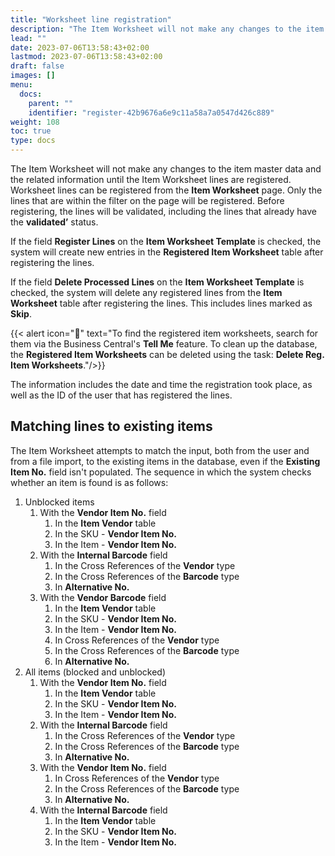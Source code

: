 ```yaml
---
title: "Worksheet line registration"
description: "The Item Worksheet will not make any changes to the item master data and the related information until the Item Worksheet lines are registered."
lead: ""
date: 2023-07-06T13:58:43+02:00
lastmod: 2023-07-06T13:58:43+02:00
draft: false
images: []
menu:
  docs:
    parent: ""
    identifier: "register-42b9676a6e9c11a58a7a0547d426c889"
weight: 108
toc: true
type: docs
---
```


The Item Worksheet will not make any changes to the item master data and the related information until the Item Worksheet lines are registered. Worksheet lines can be registered from the **Item Worksheet** page. Only the lines that are within the filter on the page will be registered. Before registering, the lines will be validated, including the lines that already have the **validated’** status. 

If the field **Register Lines** on the **Item Worksheet Template** is checked, the system will create new entries in the **Registered Item Worksheet** table after registering the lines. 

If the field **Delete Processed Lines** on the **Item Worksheet Template** is checked, the system will delete any registered lines from the **Item Worksheet** table after registering the lines. This includes lines marked as **Skip**. 

{{< alert icon="📝" text="To find the registered item worksheets, search for them via the Business Central's <b>Tell Me</b> feature. To clean up the database, the <b>Registered Item Worksheets</b> can be deleted using the task: <b>Delete Reg. Item Worksheets</b>."/>}}

The information includes the date and time the registration took place, as well as the ID of the user that has registered the lines.

## Matching lines to existing items

The Item Worksheet attempts to match the input, both from the user and from a file import, to the existing items in the database, even if the **Existing Item No.** field isn't populated. The sequence in which the system checks whether an item is found is as follows:

1. Unblocked items
   1. With the **Vendor Item No.** field
      1. In the **Item Vendor** table
      2. In the SKU - **Vendor Item No.**
      3. In the Item - **Vendor Item No.**
   2. With the **Internal Barcode** field
      1. In the Cross References of the **Vendor** type
      2. In the Cross References of the **Barcode** type
      3. In **Alternative No.**
   3. With the **Vendor Barcode** field
      1. In the **Item Vendor** table
      2. In the SKU - **Vendor Item No.**
      3. In the Item - **Vendor Item No.**
      4. In Cross References of the **Vendor** type
      5. In the Cross References of the **Barcode** type
      6. In **Alternative No.**
2. All items (blocked and unblocked)
   1. With the **Vendor Item No.** field
      1. In the **Item Vendor** table
      2. In the SKU - **Vendor Item No.**
      3. In the Item - **Vendor Item No.**
   2. With the **Internal Barcode** field
      1. In the Cross References of the **Vendor** type
      2. In the Cross References of the **Barcode** type
      3. In **Alternative No.**
   3. With the **Vendor Item No.** field
      1. In Cross References of the **Vendor** type
      2. In the Cross References of the **Barcode** type
      3. In **Alternative No.**
   4. With the **Internal Barcode** field
      1. In the **Item Vendor** table
      2. In the SKU - **Vendor Item No.**
      3. In the Item - **Vendor Item No.**
